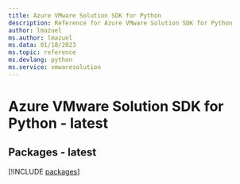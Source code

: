 ```yaml
---
title: Azure VMware Solution SDK for Python
description: Reference for Azure VMware Solution SDK for Python
author: lmazuel
ms.author: lmazuel
ms.data: 01/18/2023
ms.topic: reference
ms.devlang: python
ms.service: vmwaresolution
---
```

# Azure VMware Solution SDK for Python - latest
## Packages - latest
[!INCLUDE [packages](vmware-solution-index.md)]